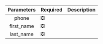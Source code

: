 | Parameters 	| Required           	            | Description 	|
|:----------:	|--------------------	            |-------------	|
| phone      	| :negative_squared_cross_mark: 	|             	|
| first_name 	| :negative_squared_cross_mark: 	|             	|
| last_name  	| :negative_squared_cross_mark: 	|             	|
